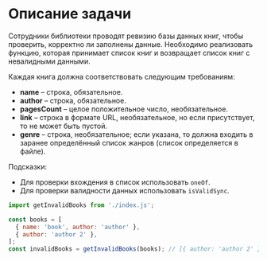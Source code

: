 # Описание задачи

Сотрудники библиотеки проводят ревизию базы данных книг, чтобы проверить, корректно ли заполнены данные. Необходимо реализовать функцию, которая принимает список книг и возвращает список книг с невалидными данными.

Каждая книга должна соответствовать следующим требованиям:
- **name** – строка, обязательное.
- **author** – строка, обязательное.
- **pagesCount** – целое положительное число, необязательное.
- **link** – строка в формате URL, необязательное, но если присутствует, то не может быть пустой.
- **genre** – строка, необязательное; если указана, то должна входить в заранее определённый список жанров (список определяется в файле).

Подсказки:
- Для проверки вхождения в список использовать `oneOf`.
- Для проверки валидности данных использовать `isValidSync`.


```js 
import getInvalidBooks from './index.js';

const books = [
  { name: 'book', author: 'author' },
  { author: 'author 2' },
];
const invalidBooks = getInvalidBooks(books); // [{ author: 'author 2' }]
```